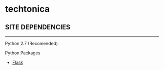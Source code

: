 # techtonica



## SITE DEPENDENCIES
----------------------


Python 2.7 (Recomended)

Python Packages
*  [Flask](http://flask.pocoo.org/docs/ "Flask Documentation")

